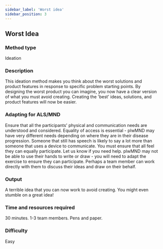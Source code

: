 ```yaml
---
sidebar_label: 'Worst idea'
sidebar_position: 3
---
```

## Worst Idea
### Method type
Ideation
### Description
This ideation method makes you think about the worst solutions and product features in response to specific problem starting points. By designing the worst product you can imagine, you now have a clear version of what you must avoid creating. Creating the 'best' ideas, solutions, and product features will now be easier. 
### Adapting for ALS/MND
Ensure that all the participants' physical and communication needs are understood and considered.
Equality of access is essential - plwMND may have very different needs depending on where they are in their disease progression.
Someone that still has speech is likely to say a lot more than someone that uses a device to communicate. You must ensure that all feel they can equally participate. Let us know if you need help.
plwMND may not be able to use their hands to write or draw - you will need to adapt the exercise to ensure they can participate. Perhaps a team member can work directly with them to discuss their ideas and draw on their behalf.
### Output
A terrible idea that you can now work to avoid creating. You might even stumble on a great idea!
### Time and resources required
30 minutes. 1-3 team members. Pens and paper.
### Difficulty
Easy